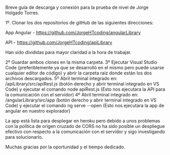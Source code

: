 Breve guía de descarga y conexión para la prueba de nivel de Jorge Holgado Torres.

1º. Clonar los dos repositorios de gitHub de las siguientes direcciones:

App Angular - https://github.com/JorgeHTcoding/angularLibrary

API - https://github.com/JorgeHTcoding/apiLibrary

Han sido divididas para mayor claridad a la hora de trabajar.

2º Guardar ambos clones en la misma carpeta. 3º Ejecutar Visual Studio Code (preferiblemente ya que se desarrolló en el mismo pero puede usarse cualquier editor de código) y abrir la carpeta raiz donde están los dos archivos descargados. 5º Abril terminal integrado en: /apiLibrary/src/apiRest.js (botón derecho y abrir terminal integrado en VS Code) y ejecutar el comando node apiRest.js (Esto nos ejecutara la API para la comunicación con el servidor) 4º Abril terminal integrado en: /angularLibrary/src/app (botón derecho y abrir terminal integrado en VS Code) y ejecutar el comando ng serve --open (Esto nos ejecutara la app de angular en nuestro explorador)

La app está lista para desplegar en heroku pero debido a unos problemas con la política de origen cruzado de CORS no ha sido posible un despliegue efectivo con respecto a la comunicación con el servidor y sigo investigando para solucionarlo.

Muchas gracias por la oportunidad y el tiempo dedicado.
